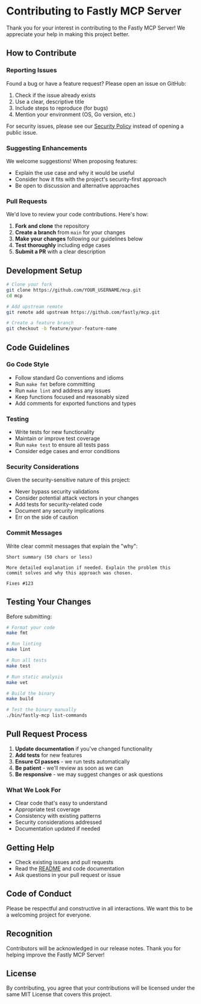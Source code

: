 # Contributing to Fastly MCP Server

Thank you for your interest in contributing to the Fastly MCP Server! We appreciate your help in making this project better.

## How to Contribute

### Reporting Issues

Found a bug or have a feature request? Please open an issue on GitHub:

1. Check if the issue already exists
2. Use a clear, descriptive title
3. Include steps to reproduce (for bugs)
4. Mention your environment (OS, Go version, etc.)

For security issues, please see our [Security Policy](SECURITY.md) instead of opening a public issue.

### Suggesting Enhancements

We welcome suggestions! When proposing features:

- Explain the use case and why it would be useful
- Consider how it fits with the project's security-first approach
- Be open to discussion and alternative approaches

### Pull Requests

We'd love to review your code contributions. Here's how:

1. **Fork and clone** the repository
2. **Create a branch** from `main` for your changes
3. **Make your changes** following our guidelines below
4. **Test thoroughly** including edge cases
5. **Submit a PR** with a clear description

## Development Setup

```bash
# Clone your fork
git clone https://github.com/YOUR_USERNAME/mcp.git
cd mcp

# Add upstream remote
git remote add upstream https://github.com/fastly/mcp.git

# Create a feature branch
git checkout -b feature/your-feature-name
```

## Code Guidelines

### Go Code Style

- Follow standard Go conventions and idioms
- Run `make fmt` before committing
- Run `make lint` and address any issues
- Keep functions focused and reasonably sized
- Add comments for exported functions and types

### Testing

- Write tests for new functionality
- Maintain or improve test coverage
- Run `make test` to ensure all tests pass
- Consider edge cases and error conditions

### Security Considerations

Given the security-sensitive nature of this project:

- Never bypass security validations
- Consider potential attack vectors in your changes
- Add tests for security-related code
- Document any security implications
- Err on the side of caution

### Commit Messages

Write clear commit messages that explain the "why":

```
Short summary (50 chars or less)

More detailed explanation if needed. Explain the problem this
commit solves and why this approach was chosen.

Fixes #123
```

## Testing Your Changes

Before submitting:

```bash
# Format your code
make fmt

# Run linting
make lint

# Run all tests
make test

# Run static analysis
make vet

# Build the binary
make build

# Test the binary manually
./bin/fastly-mcp list-commands
```

## Pull Request Process

1. **Update documentation** if you've changed functionality
2. **Add tests** for new features
3. **Ensure CI passes** - we run tests automatically
4. **Be patient** - we'll review as soon as we can
5. **Be responsive** - we may suggest changes or ask questions

### What We Look For

- Clear code that's easy to understand
- Appropriate test coverage
- Consistency with existing patterns
- Security considerations addressed
- Documentation updated if needed

## Getting Help

- Check existing issues and pull requests
- Read the [README](README.md) and code documentation
- Ask questions in your pull request or issue

## Code of Conduct

Please be respectful and constructive in all interactions. We want this to be a welcoming project for everyone.

## Recognition

Contributors will be acknowledged in our release notes. Thank you for helping improve the Fastly MCP Server!

## License

By contributing, you agree that your contributions will be licensed under the same MIT License that covers this project.